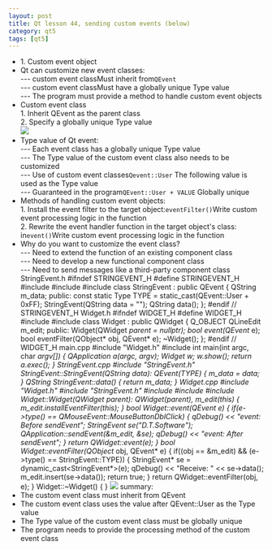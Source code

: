 ```yaml
---
layout: post
title: Qt lesson 44, sending custom events (below)
category: qt5
tags: [qt5]
---
```

* 1\. Custom event object
* Qt can customize new event classes:  
--- custom event classMust inherit from`QEvent`  
--- custom event classMust have a globally unique Type value  
--- The program must provide a method to handle custom event objects
* Custom event class  
1\. Inherit QEvent as the parent class  
2\. Specify a globally unique Type value  
![ ](/md_blog/public/assets/2021-07-25/cfbead94b7ce1b3829011d1515e41d03.png)
* Type value of Qt event:  
--- Each event class has a globally unique Type value  
--- The Type value of the custom event class also needs to be customized  
--- Use of custom event classes`Qevent::User` The following value is used as the Type value  
--- Guaranteed in the program`QEvent::User + VALUE` Globally unique
* Methods of handling custom event objects:  
1\. Install the event filter to the target object:`eventFilter()`Write custom event processing logic in the function  
2\. Rewrite the event handler function in the target object's class: in`event()`Write custom event processing logic in the function
* Why do you want to customize the event class?  
--- Need to extend the function of an existing component class  
--- Need to develop a new functional component class  
--- Need to send messages like a third-party component class
StringEvent.h
    #ifndef STRINGEVENT_H #define STRINGEVENT_H #include <QObject> #include <QEvent> #include <QString> class StringEvent : public QEvent { QString m_data; public: const static Type TYPE = static_cast<Type>(QEvent::User + 0xFF); StringEvent(QString data = ""); QString data(); }; #endif // STRINGEVENT_H 
Widget.h
    #ifndef WIDGET_H #define WIDGET_H #include <QWidget> #include <QLineEdit> class Widget : public QWidget { Q_OBJECT QLineEdit m_edit; public: Widget(QWidget *parent = nullptr); bool event(QEvent* e); bool eventFilter(QObject* obj, QEvent* e); ~Widget(); }; #endif // WIDGET_H 
main.cpp
    #include "Widget.h" #include <QApplication> int main(int argc, char *argv[]) { QApplication a(argc, argv); Widget w; w.show(); return a.exec(); } 
StringEvent.cpp
    #include "StringEvent.h" StringEvent::StringEvent(QString data): QEvent(TYPE) { m_data = data; } QString StringEvent::data() { return m_data; } 
Widget.cpp
    #include "Widget.h" #include "StringEvent.h" #include <QMouseEvent> #include <QApplication> #include <QDebug> Widget::Widget(QWidget *parent): QWidget(parent), m_edit(this) { m_edit.installEventFilter(this); } bool Widget::event(QEvent* e) { if(e->type() == QMouseEvent::MouseButtonDblClick) { qDebug() << "event: Before sendEvent"; StringEvent se("D.T.Software"); QApplication::sendEvent(&m_edit, &se); qDebug() << "event: After sendEvent"; } return QWidget::event(e); } bool Widget::eventFilter(QObject* obj, QEvent* e) { if((obj == &m_edit) && (e->type() == StringEvent::TYPE)) { StringEvent* se = dynamic_cast<StringEvent*>(e); qDebug() << "Receive: " << se->data(); m_edit.insert(se->data()); return true; } return QWidget::eventFilter(obj, e); } Widget::~Widget() { } 
![ ](/md_blog/public/assets/2021-07-25/57a096d1e6a78cec2efe5e4121e5afc2.png)
summary:
* The custom event class must inherit from QEvent
* The custom event class uses the value after QEvent::User as the Type value
* The Type value of the custom event class must be globally unique
* The program needs to provide the processing method of the custom event class